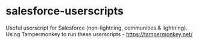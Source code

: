 # salesforce-userscripts
Useful userscript for Salesforce (non-lightning, communities &amp; lightning). Using Tampermonkey to run these userscripts -  https://tampermonkey.net/
